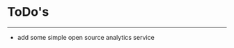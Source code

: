 # ToDo's 
--------------------------------------------------------------------------
- add some simple open source analytics service